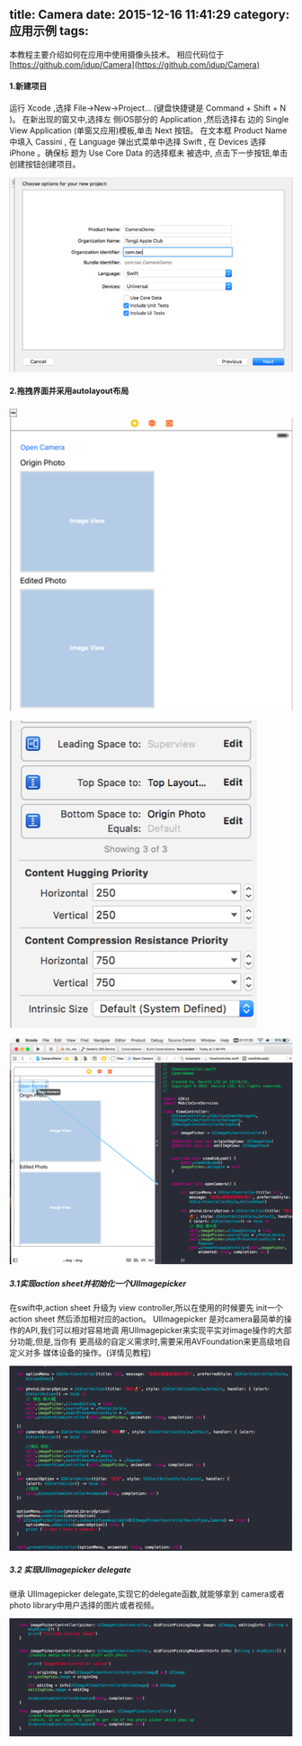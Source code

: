title: Camera
date: 2015-12-16 11:41:29
category: 应用示例
tags:
---

本教程主要介绍如何在应用中使用摄像头技术。 相应代码位于 [https://github.com/idup/Camera](https://github.com/idup/Camera)

#### 1.新建项目

运行 Xcode ,选择 File->New->Project... (键盘快捷键是 Command + Shift + N )。 在新出现的窗又中,选择左 侧iOS部分的 Application ,然后选择右 边的 Single View Application (单窗又应用)模板,单击 Next 按钮。 在文本框 Product Name 中填入 Cassini , 在 Language 弹出式菜单中选择 Swift , 在 Devices 选择 iPhone 。确保标 题为 Use Core Data 的选择框未 被选中, 点击下一步按钮,单击创建按钮创建项目。

![](/picture/5-1.png)

#### 2.拖拽界面并采用autolayout布局
￼
![](/picture/5-2.png)

![](/picture/5-3.png)

![](/picture/5-4.png)

##### 3.1实现action sheet并初始化一个UIImagepicker

在swift中,action sheet 升级为 view controller,所以在使用的时候要先
init一个action sheet 然后添加相对应的action。
UIImagepicker 是对camera最简单的操作的API,我们可以相对容易地调 用UIImagepicker来实现平实对image操作的大部分功能,但是,当你有 更高级的自定义需求时,需要采用AVFoundation来更高级地自定义对多 媒体设备的操作。(详情见教程)

![](/picture/5-5.png)

##### 3.2 实现UIImagepicker delegate

继承 UIImagepicker delegate,实现它的delegate函数,就能够拿到 camera或者photo library中用户选择的图片或者视频。

![](/picture/5-6.png)
